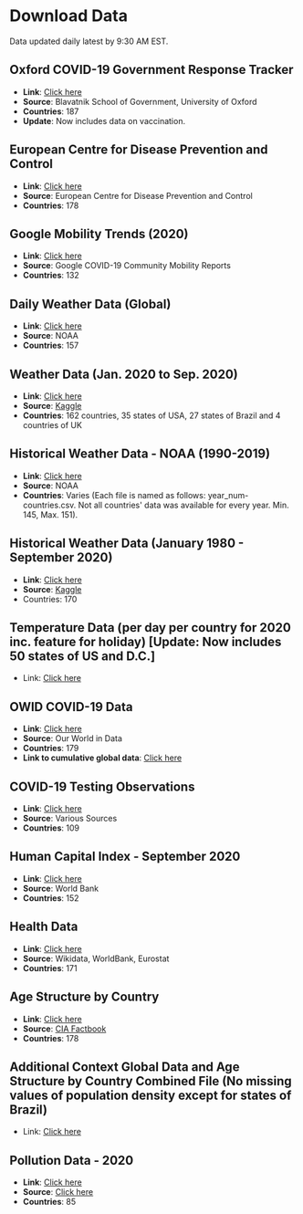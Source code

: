 # Download Data
Data updated daily latest by 9:30 AM EST.
## Oxford COVID-19 Government Response Tracker
* **Link**: [Click here](https://drive.google.com/file/d/14BstGu91N1Sh8hBoARBMVD7fWLqYaHZX/view?usp=sharing)
* **Source**: Blavatnik School of Government, University of Oxford
* **Countries**: 187
* **Update**: Now includes data on vaccination.

## European Centre for Disease Prevention and Control
* **Link**: [Click here](https://drive.google.com/file/d/1--MB9PyTJHrnyWkGg9ISPf1GBvRATJbh/view?usp=sharing)
* **Source**: European Centre for Disease Prevention and Control
* **Countries**: 178

## Google Mobility Trends (2020)
* **Link**: [Click here](https://drive.google.com/file/d/1-NSpqjQu6Fs5u2r_ZmeNHK6LnztgNGjy/view?usp=sharing)
* **Source**: Google COVID-19 Community Mobility Reports
* **Countries**: 132

## Daily Weather Data (Global)
* **Link**: [Click here](https://drive.google.com/file/d/1-0xsjdUMRs5nSLgK1t_LL2MrKt-Tu4SJ/view?usp=sharing)
* **Source**: NOAA
* **Countries**: 157

## Weather Data (Jan. 2020 to Sep. 2020)
* **Link**: [Click here](https://drive.google.com/file/d/1EpDVi7aPE78uT_DWKvIDYR11noVfHwdx/view?usp=sharing)
* **Source**: [Kaggle](https://www.kaggle.com/hansukyang/temperature-history-of-1000-cities-1980-to-2020)
* **Countries**: 162 countries, 35 states of USA, 27 states of Brazil and 4 countries of UK

## Historical Weather Data - NOAA (1990-2019)
* **Link**: [Click here](https://drive.google.com/file/d/1zgKSRDz4IpzSgVdOtob-neVK_4W70LY2/view?usp=sharing)
* **Source**: NOAA
* **Countries**: Varies (Each file is named as follows: year_num-countries.csv. Not all countries' data was available for every year. Min. 145, Max. 151).

## Historical Weather Data (January 1980 - September 2020)
* **Link**: [Click here](https://drive.google.com/file/d/1QWbiKW2DM9rd8fBzd9VwrBF2724Y8NUF/view?usp=sharing)
* **Source**: [Kaggle](https://www.kaggle.com/hansukyang/temperature-history-of-1000-cities-1980-to-2020)
* Countries: 170

## Temperature Data (per day per country for 2020 inc. feature for holiday) [Update: Now includes 50 states of US and D.C.]
* Link: [Click here](https://drive.google.com/file/d/1QBbygW9HdVCFpI5lZYL1uM0lhD0q6605/view?usp=sharing)

## OWID COVID-19 Data
* **Link**: [Click here](https://drive.google.com/file/d/1-DMeDljCAiYEMI0F7BCLVc7ixWADUlmS/view?usp=sharing)
* **Source**: Our World in Data
* **Countries**: 179
* **Link to cumulative global data**: [Click here](https://drive.google.com/file/d/1-0SjC6MQ4lzuS57vuVtYGRYa7Ul4evll/view?usp=sharing)

## COVID-19 Testing Observations
* **Link**: [Click here](https://drive.google.com/file/d/1-H3mS5Wvz6tNpC__2qRMwrKgKRTodtju/view?usp=sharing)
* **Source**: Various Sources
* **Countries**: 109

## Human Capital Index - September 2020
* **Link**: [Click here](https://drive.google.com/file/d/1-J6LQfb9PyfP8BByx0ysqDlqGylUoXbq/view?usp=sharing)
* **Source**: World Bank
* **Countries**: 152

## Health Data
* **Link**: [Click here](https://drive.google.com/file/d/1-JKRxl6d3PEgo4RjeMKpbVs1DsPTFavM/view?usp=sharing)
* **Source**: Wikidata, WorldBank, Eurostat
* **Countries**: 171

## Age Structure by Country
* **Link**: [Click here](https://drive.google.com/file/d/1Q3ER-Iy6oFHKlMoxiKpg0-w-2b_y_Qct/view?usp=sharing)
* **Source**: [CIA Factbook](https://www.cia.gov/library/publications/the-world-factbook/fields/341.html#AL)
* **Countries**: 178

## Additional Context Global Data and Age Structure by Country Combined File (No missing values of population density except for states of Brazil)
* Link: [Click here](https://drive.google.com/file/d/1GNAQKT0LPRSpQsfSIc-ET6IhS-9TbXQK/view?usp=sharing)

## Pollution Data - 2020
* **Link**: [Click here](https://drive.google.com/file/d/1EJsDDnfSxQI4rtExDDypjoQFrewzTd6h/view?usp=sharing)
* **Source**: [Click here](https://aqicn.org/data-platform/covid19/)
* **Countries**: 85

